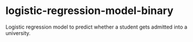 # logistic-regression-model-binary
Logistic regression model to predict whether a student gets admitted into a university.
